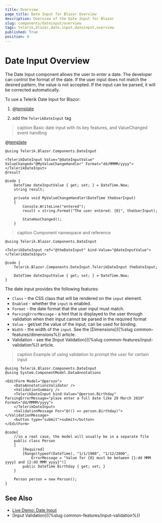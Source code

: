 ```yaml
---
title: Overview
page_title: Date Input for Blazor Overview
description: Overview of the Date Input for Blazor
slug: components/dateinput/overview
tags: telerik,blazor,date,input,dateinput,overview
published: True
position: 0
---
```


# Date Input Overview

The Date Input component allows the user to enter a date. The developer can control the format of the date. If the user input does not match the desired pattern, the value is not accepted. If the input can be parsed, it will be corrected automatically.

To use a Telerik Date Input for Blazor:

1. @[template](/_contentTemplates/common/js-interop-file.md#add-blazor-js-file-to-component)

1. add the `TelerikDateInput` tag

>caption Basic date input with its key features, and ValueChanged event handling

@[template](/_contentTemplates/common/issues-and-warnings.md#generic-component-event-issue)

````CSHTML
@using Telerik.Blazor.Components.DateInput

<TelerikDateInput Value="@dateInputValue" ValueChanged="@MyValueChangeHandler" Format="dd/MMMM/yyyy">
</TelerikDateInput>
@result

@code {
    DateTime dateInputValue { get; set; } = DateTime.Now;
    string result;

    private void MyValueChangeHandler(DateTime theUserInput)
    {
        Console.WriteLine("entered");
        result = string.Format("The user entered: {0}", theUserInput);

        StateHasChanged();
    }

````

>caption Component namespace and reference

````CSHTML
@using Telerik.Blazor.Components.DateInput

<TelerikDateInput ref="@theDateInput" bind-Value="@dateInputValue"></TelerikDateInput>

@code {
	Telerik.Blazor.Components.DateInput.TelerikDateInput theDateInput;

	DateTime dateInputValue { get; set; } = DateTime.Now;
}
````

The date input provides the following features:

* `Class` - the CSS class that will be rendered on the `input` element.
* `Enabled` - whether the `input` is enabled.
* `Format` - the date format that the user input must match.
* `ParsingErrorMessage` - a hint that is displayed to the user through validation when their input cannot be parsed in the required format
* `Value` - get/set the value of the input, can be used for binding.
* `Width` - the width of the `input`. See the [Dimensions]({%slug common-features/dimensions%}) article.
* Validation - see the [Input Validation]({%slug common-features/input-validation%}) article.


>caption Example of using validation to prompt the user for certain input

````CSHTML
@using Telerik.Blazor.Components.DateInput
@using System.ComponentModel.DataAnnotations

<EditForm Model="@person">
    <DataAnnotationsValidator />
    <ValidationSummary />
    <TelerikDateInput bind-Value="@person.Birthday" ParsingErrorMessage="plase enter a full date like 29 March 2019" Format="dd/MMMM/yyyy">
    </TelerikDateInput>
    <ValidationMessage For="@(() => person.Birthday)"></ValidationMessage>
    <button type="submit">submit</button>
</EditForm>

@code{
    //in a real case, the model will usually be in a separate file
    public class Person
    {
        [Required]
        [Range(typeof(DateTime), "1/1/1900", "1/12/2000",
            ErrorMessage = "Value for {0} must be between {1:dd MMM yyyy} and {2:dd MMM yyyy}")]
        public DateTime Birthday { get; set; }
    }

    Person person = new Person();
}
````

## See Also

  * [Live Demo: Date Input](https://demos.telerik.com/blazor-ui/dateinput/index)
  * [Input Validation]({%slug common-features/input-validation%})